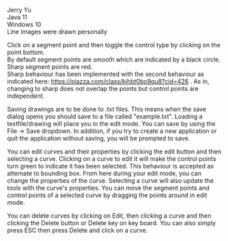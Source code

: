 Jerry Yu  <br />
Java 11 <br />
Windows 10 <br />
Line Images were drawn personally <br />

Click on a segment point and then toggle the control type by clicking on the point bottom. <br />
By default segment points are smooth which are indicated by a black circle. Sharp segment points are red. <br />
Sharp behaviour has been implemented with the second behaviour as indicated here: https://piazza.com/class/kjhbt0bo9qu8?cid=426
. As in, changing to sharp does not overlap the points but control points are independent.

Saving drawings are to be done to .txt files. This means when the save dialog opens you should save to a file called "example.txt".
Loading a textfile/drawing will place you in the edit mode. You can save by using the File -> Save dropdown. In addition, if you try to create
a new application or quit the application without saving, you will be prompted to save. 

You can edit curves and their properties by clicking the edit button and then selecting a curve. 
Clicking on a curve to edit it will make the control points turn green to indicate it has been selected.
This behaviour is accepted as alternate to bounding box. From here during your edit mode, you can change the
properties of the curve. Selecting a curve will also update the tools with the curve's properties. You can move the 
segment points and control points of a selected curve by dragging the points around in edit mode.

You can delete curves by clicking on Edit, then clicking a curve and then clicking the Delete button or Delete key on 
key board. You can also simply press ESC then press Delete and click on a curve.